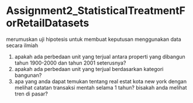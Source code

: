 # Assignment2_StatisticalTreatmentForRetailDatasets

merumuskan uji hipotesis untuk membuat keputusan menggunakan data secara ilmiah
1. apakah ada perbedaan unit yang terjual antara properti yang dibangun tahun 1900-2000 dan tahun 2001 seterusnya?
2. apakah ada perbedaan unit yang terjual berdasarkan kategori bangunan?
3. apa yang anda dapat temukan tentang real estat kota new york dengan melihat catatan transaksi mentah selama 1 tahun? bisakah anda melihat tren di pasar?
